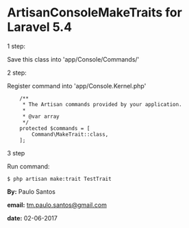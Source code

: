 # ArtisanConsoleMakeTraits for Laravel 5.4

1 step:

Save this class into 'app/Console/Commands/'

2 step:

Register command into 'app/Console.Kernel.php'

```
    /**
     * The Artisan commands provided by your application.
     *
     * @var array
     */
    protected $commands = [
        Command\MakeTrait::class,
    ];
```
3 step

Run command:

```
$ php artisan make:trait TestTrait
```

__By:__ Paulo Santos

__email:__ tm.paulo.santos@gmail.com

__date:__ 02-06-2017
